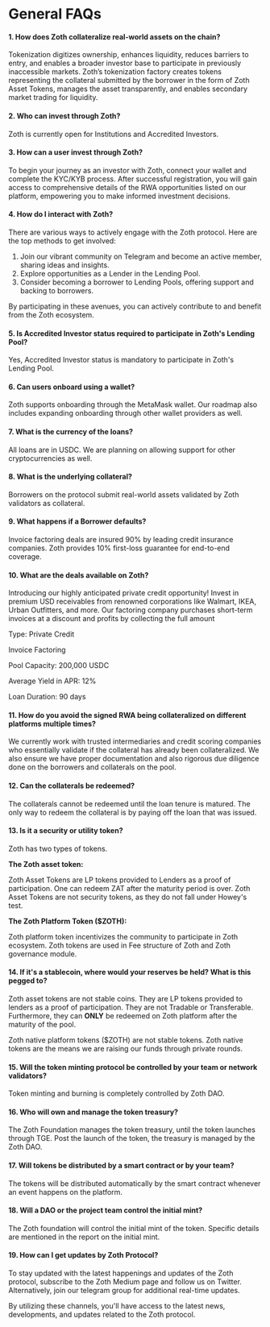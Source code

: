 # General FAQs

#### 1. **How does Zoth collateralize real-world assets on the chain?**

Tokenization digitizes ownership, enhances liquidity, reduces barriers to entry, and enables a broader investor base to participate in previously inaccessible markets. Zoth’s tokenization factory creates tokens representing the collateral submitted by the borrower in the form of Zoth Asset Tokens, manages the asset transparently, and enables secondary market trading for liquidity.

#### 2. Who can invest through Zoth?

Zoth is currently open for Institutions and Accredited Investors.

#### 3. How can a user invest through Zoth?

To begin your journey as an investor with Zoth, connect your wallet and complete the KYC/KYB process. After successful registration, you will gain access to comprehensive details of the RWA opportunities listed on our platform, empowering you to make informed investment decisions.

#### 4. **How do I interact with Zoth?**

There are various ways to actively engage with the Zoth protocol. Here are the top methods to get involved:

1. Join our vibrant community on Telegram and become an active member, sharing ideas and insights.
2. Explore opportunities as a Lender in the Lending Pool.
3. Consider becoming a borrower to Lending Pools, offering support and backing to borrowers.

By participating in these avenues, you can actively contribute to and benefit from the Zoth ecosystem.

#### 5. **Is Accredited Investor status required to participate in Zoth's Lending Pool?**

Yes, Accredited Investor status is mandatory to participate in Zoth's Lending Pool.

#### 6. Can users onboard using a wallet?

Zoth supports onboarding through the MetaMask wallet. Our roadmap also includes expanding onboarding through other wallet providers as well.

#### 7. **What is the currency of the loans?**

All loans are in USDC. We are planning on allowing support for other cryptocurrencies as well.

#### 8. What is the underlying collateral?

Borrowers on the protocol submit real-world assets validated by Zoth validators as collateral.

#### 9. What happens if a **Borrower defaults?**

Invoice factoring deals are insured 90% by leading credit insurance companies. Zoth provides 10% first-loss guarantee for end-to-end coverage.

#### 10. **What are the deals available on Zoth?**

Introducing our highly anticipated private credit opportunity! Invest in premium USD receivables from renowned corporations like Walmart, IKEA, Urban Outfitters, and more. Our factoring company purchases short-term invoices at a discount and profits by collecting the full amount&#x20;

Type: Private Credit&#x20;

Invoice Factoring&#x20;

Pool Capacity: 200,000 USDC&#x20;

Average Yield in APR: 12%&#x20;

Loan Duration: 90 days

#### 11. How do you avoid the signed RWA being collateralized on different platforms multiple times?

We currently work with trusted intermediaries and credit scoring companies who essentially validate if the collateral has already been collateralized. We also ensure we have proper documentation and also rigorous due diligence done on the borrowers and collaterals on the pool.

#### 12. Can the collaterals be redeemed?

The collaterals cannot be redeemed until the loan tenure is matured. The only way to redeem the collateral is by paying off the loan that was issued.

#### 13. Is it a security or utility token?

Zoth has two types of tokens.

**The Zoth asset token:**

Zoth Asset Tokens are LP tokens provided to Lenders as a proof of participation. One can redeem ZAT after the maturity period is over. Zoth Asset Tokens are not security tokens, as they do not fall under Howey's test.&#x20;

**The Zoth Platform Token ($ZOTH):**

Zoth platform token incentivizes the community to participate in Zoth ecosystem. Zoth tokens are used in Fee structure of Zoth and Zoth governance module.

#### 14. If it's a stablecoin, where would your reserves be held? What is this pegged to?

Zoth asset tokens are not stable coins. They are LP tokens provided to lenders as a proof of participation. They are not Tradable or Transferable. Furthermore, they can **ONLY** be redeemed on Zoth platform after the maturity of the pool.

Zoth native platform tokens ($ZOTH) are not stable tokens. Zoth native tokens are the means we are raising our funds through private rounds.

#### 15. Will the token minting protocol be controlled by your team or network validators?

Token minting and burning is completely controlled by Zoth DAO.

#### 16. Who will own and manage the token treasury?

The Zoth Foundation manages the token treasury, until the token launches through TGE. Post the launch of the token, the treasury is managed by the Zoth DAO.

#### 17. Will tokens be distributed by a smart contract or by your team?

The tokens will be distributed automatically by the smart contract whenever an event happens on the platform.

#### 18. Will a DAO or the project team control the initial mint?

The Zoth foundation will control the initial mint of the token. Specific details are mentioned in the report on the initial mint.

#### 19. How can I get updates by Zoth Protocol?

To stay updated with the latest happenings and updates of the Zoth protocol, subscribe to the Zoth Medium page and follow us on Twitter. Alternatively, join our telegram group for additional real-time updates.

By utilizing these channels, you'll have access to the latest news, developments, and updates related to the Zoth protocol.
